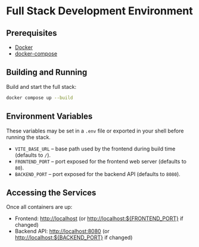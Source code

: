 # Full Stack Development Environment

## Prerequisites
- [Docker](https://www.docker.com/)
- [docker-compose](https://docs.docker.com/compose/)

## Building and Running
Build and start the full stack:

```sh
docker compose up --build
```

## Environment Variables
These variables may be set in a `.env` file or exported in your shell before running the stack.

- `VITE_BASE_URL` &ndash; base path used by the frontend during build time (defaults to `/`).
- `FRONTEND_PORT` &ndash; port exposed for the frontend web server (defaults to `80`).
- `BACKEND_PORT` &ndash; port exposed for the backend API (defaults to `8080`).

## Accessing the Services
Once all containers are up:

- Frontend: <http://localhost> (or <http://localhost:${FRONTEND_PORT}> if changed)
- Backend API: <http://localhost:8080> (or <http://localhost:${BACKEND_PORT}> if changed)

